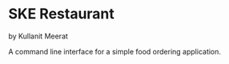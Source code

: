 # SKE Restaurant
 by Kullanit Meerat

 A command line interface for a simple food ordering application.